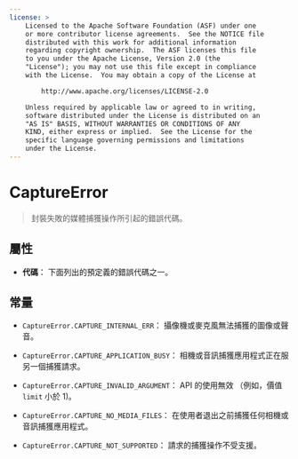 ```yaml
---
license: >
    Licensed to the Apache Software Foundation (ASF) under one
    or more contributor license agreements.  See the NOTICE file
    distributed with this work for additional information
    regarding copyright ownership.  The ASF licenses this file
    to you under the Apache License, Version 2.0 (the
    "License"); you may not use this file except in compliance
    with the License.  You may obtain a copy of the License at

        http://www.apache.org/licenses/LICENSE-2.0

    Unless required by applicable law or agreed to in writing,
    software distributed under the License is distributed on an
    "AS IS" BASIS, WITHOUT WARRANTIES OR CONDITIONS OF ANY
    KIND, either express or implied.  See the License for the
    specific language governing permissions and limitations
    under the License.
---
```


# CaptureError

> 封裝失敗的媒體捕獲操作所引起的錯誤代碼。

## 屬性

*   **代碼**： 下面列出的預定義的錯誤代碼之一。

## 常量

*   `CaptureError.CAPTURE_INTERNAL_ERR`： 攝像機或麥克風無法捕獲的圖像或聲音。

*   `CaptureError.CAPTURE_APPLICATION_BUSY`： 相機或音訊捕獲應用程式正在服另一個捕獲請求。

*   `CaptureError.CAPTURE_INVALID_ARGUMENT`： API 的使用無效 （例如，價值 `limit` 小於 1)。

*   `CaptureError.CAPTURE_NO_MEDIA_FILES`： 在使用者退出之前捕獲任何相機或音訊捕獲應用程式。

*   `CaptureError.CAPTURE_NOT_SUPPORTED`： 請求的捕獲操作不受支援。